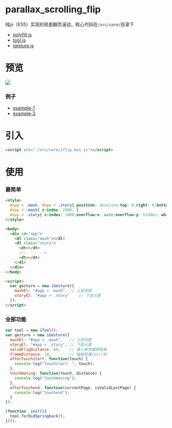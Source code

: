 # parallax_scrolling_flip
纯js（ES5）实现的视差翻页滚动，核心代码在`/src/core/`目录下

- [polyfill.js](https://github.com/issaxite/parallax_scrolling_flip/blob/master/src/core/polyfill.js)
- [tool.js](https://github.com/issaxite/parallax_scrolling_flip/blob/master/src/core/tool.js)
- [gesture.js](https://github.com/issaxite/parallax_scrolling_flip/blob/master/src/core/gesture.js)

# 预览
![](http://ohi69gup6.bkt.clouddn.com/20180223010924.GIF)

### 例子
- [example-1](https://issaxite.github.io/parallax_scrolling_flip/example/)
- [example-2](https://issaxite.github.io/parallax_scrolling_flip/)

# 引入
```html
<script src="./src/core/iflip.min.js"></script>
```

# 使用
### 最简单
```html
<style>
  #app > .mash, #app > .story{ position: absolute;top: 0;right: 0;bottom: 0;left: 0; }
  #app > .mash{ z-index: 2000; }
  #app > .story{ z-index: 1000;overflow-x: auto;overflow-y: hidden; white-space: nowrap;font-size: 0;letter-spacing: 0; }
</style>

<body>
  <div id="app">
    <dl class="mash"></dl>
    <dl class="story">
      <dt></dt>
      <!-- ... -->
      <dt></dt>
    </dl>
  </div>
</body>

<script>
  var gesture = new iGesture({
    mashEl: "#app > .mash",	// 上层视图
    storyEl: "#app > .story"	// 下层元素
  });
</script>

```

### 全部功能
```js
var tool = new iTool();
var gesture = new iGesture({
  mashEl: "#app > .mash",	// 上层视图
  storyEl: "#app > .story",	// 下层元素
  validFlipDistance: 60,	// 最小有效偏移距离
  frameDistance: 20,		// 偏移距离(px)/帧
  afterTouchstart: function(touch) {	
    console.log("touchstart: ", touch);
  },
  touchmoving: function(touch, distance) {
    console.log("touchmoving");
  },
  afterTouchend: function(currentPage, isValidLastPage) {
    console.log("touchend");
  }
});

(function _init(){
  tool.forbidSpringback();
})();
```

